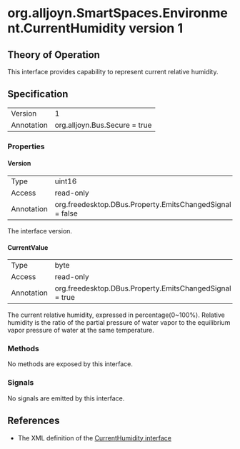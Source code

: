 # org.alljoyn.SmartSpaces.Environment.CurrentHumidity version 1

## Theory of Operation
This interface provides capability to represent current
relative humidity.

## Specification

|            |                                                                |
|------------|----------------------------------------------------------------|
| Version    | 1                                                              |
| Annotation | org.alljoyn.Bus.Secure = true                                  |

### Properties

#### Version

|            |                                                                |
|------------|----------------------------------------------------------------|
| Type       | uint16                                                         |
| Access     | read-only                                                      |
| Annotation | org.freedesktop.DBus.Property.EmitsChangedSignal = false       |

The interface version.

#### CurrentValue

|            |                                                                |
|------------|----------------------------------------------------------------|
| Type       | byte                                                           |
| Access     | read-only                                                      |
| Annotation | org.freedesktop.DBus.Property.EmitsChangedSignal = true        |

The current relative humidity, expressed in percentage(0~100%). Relative humidity
is the ratio of the partial pressure of water vapor to the equilibrium vapor
pressure of water at the same temperature.

### Methods

No methods are exposed by this interface.

### Signals

No signals are emitted by this interface.

## References

  * The XML definition of the [CurrentHumidity interface](CurrentHumidity-v1.xml)
